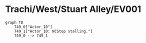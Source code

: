 # Trachi/West/Stuart Alley/EV001


```mermaid
graph TD
    749_0["Actor_10"]
    749_1["Actor_10: NCStop stalling."]
    749_0 --> 749_1
```